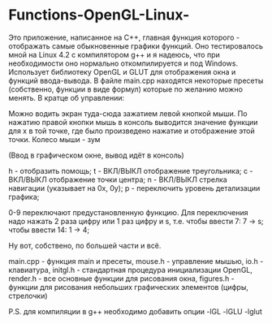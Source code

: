# Functions-OpenGL-Linux-

Это приложение, написанное на C++, главная функция которого - отображать самые обыкновенные графики функций. Оно тестировалось мной на Linux 4.2 с компилятором g++ и я надеюсь, что при необходимости оно нормально откомпилируется и под Windows. Использует библиотеку OpenGL и GLUT для отображения окна и функций ввода-вывода. В файле main.cpp находятся некоторые пресеты (собственно, функции в виде формул) которые по желанию можно менять. В кратце об управлении:

Можно водить экран туда-сюда зажатием левой кнопкой мыши. По нажатию правой кнопки мышь в консоль выводится значение функции для x в той точке, где было произведено нажатие и отображение этой точки. Колесо мыши - зум

(Ввод в графическом окне, вывод идёт в консоль)

h - отобразить помощь;
t - ВКЛ/ВЫКЛ отображение треугольника;
c - ВКЛ/ВЫКЛ отображение точки центра;
n - ВКЛ/ВЫКЛ стрелка навигации (указывает на 0x, 0y);
p - переключить уровень детализации графика;

0-9 переключают предустановленную функцию. Для переключения надо нажать 2 раза цифру или 1 раз цифру и s, т.е.
чтобы ввести 7: 7 -> s;
чтобы ввести 14: 1 -> 4;

Ну вот, собствено, по большей части и всё. 

main.cpp - функция main и пресеты,
mouse.h - управление мышью,
io.h - клавиатура,
initgl.h - стандартная процедура инициализации OpenGL,
render.h - все основные функции для рисования окна,
figures.h - функции для рисования небольших графических элементов (цифры, стрелочки)

P.S. для компиляции в g++ необходимо добавить опции -lGL -lGLU -lglut
